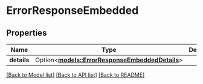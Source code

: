 # ErrorResponseEmbedded

## Properties

Name | Type | Description | Notes
------------ | ------------- | ------------- | -------------
**details** | Option<[**models::ErrorResponseEmbeddedDetails**](ErrorResponse__embedded_details.md)> |  | [optional]

[[Back to Model list]](../README.md#documentation-for-models) [[Back to API list]](../README.md#documentation-for-api-endpoints) [[Back to README]](../README.md)


